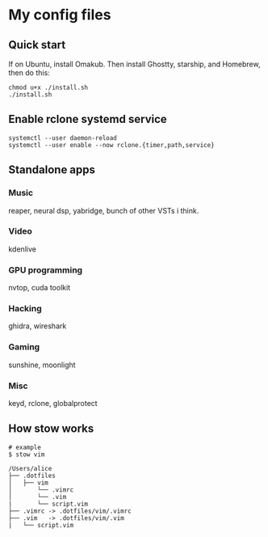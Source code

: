 # My config files

## Quick start

If on Ubuntu, install Omakub. Then install Ghostty, starship, and Homebrew, then
do this:

```shell
chmod u+x ./install.sh
./install.sh
```

## Enable rclone systemd service

```shell
systemctl --user daemon-reload
systemctl --user enable --now rclone.{timer,path,service}
```

## Standalone apps

### Music

reaper, neural dsp, yabridge, bunch of other VSTs i think.

### Video

kdenlive

### GPU programming

nvtop, cuda toolkit

### Hacking

ghidra, wireshark

### Gaming

sunshine, moonlight

### Misc

keyd, rclone, globalprotect

## How stow works

```shell
# example
$ stow vim

/Users/alice
├── .dotfiles
│   ├── vim
│       └── .vimrc
│       └── .vim
|       └── script.vim
├── .vimrc -> .dotfiles/vim/.vimrc
├── .vim   -> .dotfiles/vim/.vim
|   └── script.vim
```
